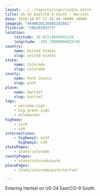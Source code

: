 ```yaml
---
layout: ../../layouts/sign/single.astro
title: US-24 East/CO-9 South - Hartsel
date: 2016-10-07 17:36:49 +0000 +0000
imageid: "4440610128805101681"
flickrid: "29628393273"
location:
    latitude: 39.02114669931239
    longitude: -105.79968094825745
country:
    name: United States
    slug: united-states
state:
    name: Colorado
    slug: colorado
county:
    name: Park County
    slug: park
place:
    name: Hartsel
    slug: hartsel
tags:
    - welcome-sign
    - big-green-sign
    - milemarker
highway:
    - us24
    - co9
intersections:
    - highway1: us24
      highway2: co9
statePages:
    - state/colorado
countyPages:
    - state/colorado/park
placePages:
    - state/colorado/park/hartsel

---
```

Entering Hartsel on US-24 East/CO-9 South.